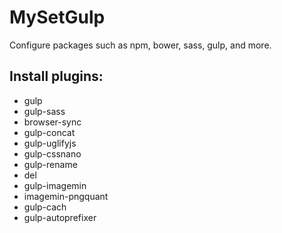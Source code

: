 # MySetGulp
Configure packages such as npm, bower, sass, gulp, and more.

## Install plugins:
* gulp
* gulp-sass
* browser-sync
* gulp-concat
* gulp-uglifyjs
* gulp-cssnano
* gulp-rename
* del
* gulp-imagemin
* imagemin-pngquant
* gulp-cach
* gulp-autoprefixer
